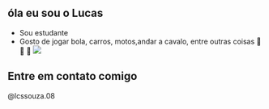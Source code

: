 ## óla eu sou o Lucas
- Sou estudante 
- Gosto de jogar bola, carros, motos,andar a cavalo,  entre outras coisas
🚀 🚚 🚜
![](https://media1.tenor.com/m/Z3oYhXJaJxEAAAAC/neymar-junior-neymar-jr.gif)

## Entre em contato comigo
@lcssouza.08
